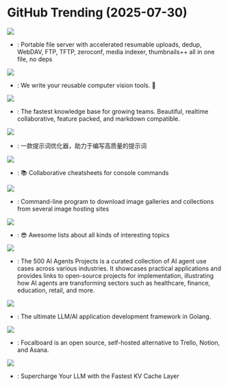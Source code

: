 # GitHub Trending (2025-07-30)

![](https://img.shields.io/badge/Python-New%203-green?style=flat-square&logo=appveyor)
- [](https://github.comundefined): Portable file server with accelerated resumable uploads, dedup, WebDAV, FTP, TFTP, zeroconf, media indexer, thumbnails++ all in one file, no deps

![](https://img.shields.io/badge/Python-New%20797-green?style=flat-square&logo=appveyor)
- [](https://github.comundefined): We write your reusable computer vision tools. 💜

![](https://img.shields.io/badge/TypeScript-New%20259-green?style=flat-square&logo=appveyor)
- [](https://github.comundefined): The fastest knowledge base for growing teams. Beautiful, realtime collaborative, feature packed, and markdown compatible.

![](https://img.shields.io/badge/TypeScript-New%20393-green?style=flat-square&logo=appveyor)
- [](https://github.comundefined): 一款提示词优化器，助力于编写高质量的提示词

![](https://img.shields.io/badge/Markdown-New%20352-green?style=flat-square&logo=appveyor)
- [](https://github.comundefined): 📚 Collaborative cheatsheets for console commands

![](https://img.shields.io/badge/Python-New%2015-green?style=flat-square&logo=appveyor)
- [](https://github.comundefined): Command-line program to download image galleries and collections from several image hosting sites

![](https://img.shields.io/badge/none-New%20542-green?style=flat-square&logo=appveyor)
- [](https://github.comundefined): 😎 Awesome lists about all kinds of interesting topics

![](https://img.shields.io/badge/none-New%20684-green?style=flat-square&logo=appveyor)
- [](https://github.comundefined): The 500 AI Agents Projects is a curated collection of AI agent use cases across various industries. It showcases practical applications and provides links to open-source projects for implementation, illustrating how AI agents are transforming sectors such as healthcare, finance, education, retail, and more.

![](https://img.shields.io/badge/Go-New%20303-green?style=flat-square&logo=appveyor)
- [](https://github.comundefined): The ultimate LLM/AI application development framework in Golang.

![](https://img.shields.io/badge/TypeScript-New%2030-green?style=flat-square&logo=appveyor)
- [](https://github.comundefined): Focalboard is an open source, self-hosted alternative to Trello, Notion, and Asana.

![](https://img.shields.io/badge/Python-New%2088-green?style=flat-square&logo=appveyor)
- [](https://github.comundefined): Supercharge Your LLM with the Fastest KV Cache Layer

